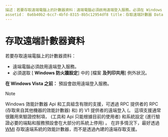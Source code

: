 ```yaml
---
描述：若要存取遠端電腦上的計數器資料：遠端電腦必須啟用遠端登入服務。必須在 Windows 防火牆設定中選取檔案和列印共用例外狀況。 Windows Vista 之前：預設會啟用遠端登入服務。
assetid： 0a6b40b2-6cc7-4bfd-8315-8b5c12954df8 title：存取遠端計數器 Data ms. 主題：文章 ms. 日期：08/17/2020
---
```


# <a name="accessing-remote-counter-data"></a>存取遠端計數器資料

若要存取遠端電腦上的計數器資料：

- 遠端電腦必須啟用遠端登入服務。
- 必須選取 [ **Windows 防火牆設定**] 中的 [檔案 **及列印共用**] 例外狀況。

**在 Windows Vista 之前：** 預設會啟用遠端登入服務。

> [!NOTE]
> Windows 效能計數器 Api 和工具組含有限的支援，可透過 RPC 提供者的 RPC (存取來自其他機器的效能計數器) 和) 的 V1 提供者的遠端登入 (。 這項支援通常很難用來驗證控制項， (工具和 Api 只能根據目前的使用者) 和系統設定 (進行驗證必要的端點和服務預設會在大部分的系統上停用) 。 在許多情況下，最好透過 [WMI](/windows/desktop/WmiSdk/monitoring-performance-data) 存取遠端系統的效能計數器，而不是透過內建的遠端存取支援。

